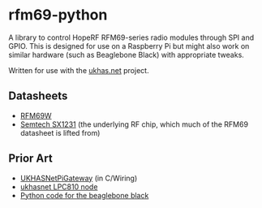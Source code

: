 # rfm69-python

A library to control HopeRF RFM69-series radio modules through SPI and
GPIO. This is designed for use on a Raspberry Pi but might also work on
similar hardware (such as Beaglebone Black) with appropriate tweaks.

Written for use with the [ukhas.net](http://ukhas.net) project.

## Datasheets
* [RFM69W](http://www.hoperf.com/upload/rf/RFM69W-V1.3.pdf)
* [Semtech SX1231](https://www.semtech.com/images/datasheet/sx1231.pdf)
    (the underlying RF chip, which much of the RFM69 datasheet is lifted
    from)

## Prior Art
* [UKHASNetPiGateway](https://github.com/dbrooke/UKHASNetPiGateway) (in
  C/Wiring)
* [ukhasnet LPC810 node](https://github.com/jamescoxon/LPC810)
* [Python code for the beaglebone black](https://github.com/wcalvert/rfm69-python)

